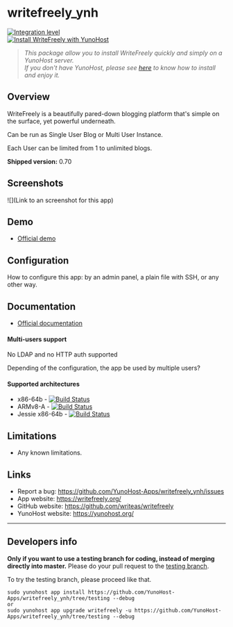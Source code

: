 # writefreely_ynh

[![Integration level](https://dash.yunohost.org/integration/writefreely.svg)](https://ci-apps.yunohost.org/jenkins/job/writefreely%20%28Community%29/lastBuild/consoleFull)  
[![Install WriteFreely with YunoHost](https://install-app.yunohost.org/install-with-yunohost.png)](https://install-app.yunohost.org/?app=writefreely)

> *This package allow you to install WriteFreely quickly and simply on a YunoHost server.  
If you don't have YunoHost, please see [here](https://yunohost.org/#/install) to know how to install and enjoy it.*

## Overview
WriteFreely is a beautifully pared-down blogging platform that's simple on the surface, yet powerful underneath.

Can be run as Single User Blog or Multi User Instance.

Each User can be limited from 1 to unlimited blogs.

**Shipped version:** 0.70

## Screenshots

![](Link to an screenshot for this app)

## Demo

* [Official demo](https://write.as/new)

## Configuration

How to configure this app: by an admin panel, a plain file with SSH, or any other way.

## Documentation

 * [Official documentation](https://writefreely.org/start)

#### Multi-users support

No LDAP and no HTTP auth supported

Depending of the configuration, the app be used by multiple users?

#### Supported architectures

* x86-64b - [![Build Status](https://ci-apps.yunohost.org/jenkins/job/writefreely%20(Community)/badge/icon)](https://ci-apps.yunohost.org/jenkins/job/writefreely%20(Community)/)
* ARMv8-A - [![Build Status](https://ci-apps-arm.yunohost.org/jenkins/job/writefreely%20(Community)%20(%7EARM%7E)/badge/icon)](https://ci-apps-arm.yunohost.org/jenkins/job/writefreely%20(Community)%20(%7EARM%7E)/)
* Jessie x86-64b - [![Build Status](https://ci-stretch.nohost.me/jenkins/job/writefreely%20(Community)/badge/icon)](https://ci-stretch.nohost.me/jenkins/job/writefreely%20(Community)/)

## Limitations

* Any known limitations.

## Links

 * Report a bug: https://github.com/YunoHost-Apps/writefreely_ynh/issues
 * App website: https://writefreely.org/
 * GitHub website: https://github.com/writeas/writefreely
 * YunoHost website: https://yunohost.org/

---

Developers info
----------------

**Only if you want to use a testing branch for coding, instead of merging directly into master.**
Please do your pull request to the [testing branch](https://github.com/YunoHost-Apps/writefreely_ynh/tree/testing).

To try the testing branch, please proceed like that.
```
sudo yunohost app install https://github.com/YunoHost-Apps/writefreely_ynh/tree/testing --debug
or
sudo yunohost app upgrade writefreely -u https://github.com/YunoHost-Apps/writefreely_ynh/tree/testing --debug
```
